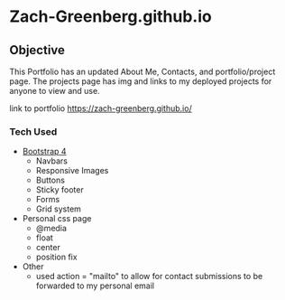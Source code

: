 # Zach-Greenberg.github.io

## Objective

This Portfolio has an updated About Me, Contacts, and portfolio/project page. The projects page has img and links to my deployed projects for anyone to view and use.

link to portfolio https://zach-greenberg.github.io/

### Tech Used
* [Bootstrap 4](https://www.getbootstrap.com)
    * Navbars
    * Responsive Images
    * Buttons
    * Sticky footer
    * Forms
    * Grid system
* Personal css page
    * @media
    * float
    * center
    * position fix
* Other
    * used action = "mailto" to allow for contact submissions to be forwarded to my personal email
